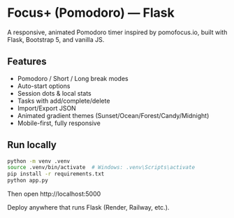 # Focus+ (Pomodoro) — Flask

A responsive, animated Pomodoro timer inspired by pomofocus.io, built with Flask, Bootstrap 5, and vanilla JS.

## Features
- Pomodoro / Short / Long break modes
- Auto-start options
- Session dots & local stats
- Tasks with add/complete/delete
- Import/Export JSON
- Animated gradient themes (Sunset/Ocean/Forest/Candy/Midnight)
- Mobile-first, fully responsive

## Run locally
```bash
python -m venv .venv
source .venv/bin/activate  # Windows: .venv\Scripts\activate
pip install -r requirements.txt
python app.py
```
Then open http://localhost:5000

Deploy anywhere that runs Flask (Render, Railway, etc.).
